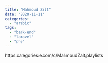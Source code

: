 ```yaml
---
title: "Mahmoud Zalt"
date: "2020-11-11"
categories:
  - "arabic"
tags:
  - "back-end"
  - "laravel"
  - "php"
---
```


https:categories:e.com/c/MahmoudZalt/playlists
